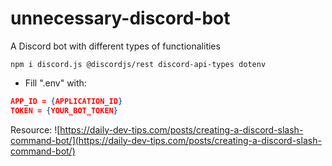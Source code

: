 # unnecessary-discord-bot
A Discord bot with different types of functionalities

```shell
npm i discord.js @discordjs/rest discord-api-types dotenv
```

- Fill ".env" with:
```json
APP_ID = {APPLICATION_ID}
TOKEN = {YOUR_BOT_TOKEN}
```

Resource: ![https://daily-dev-tips.com/posts/creating-a-discord-slash-command-bot/](https://daily-dev-tips.com/posts/creating-a-discord-slash-command-bot/)